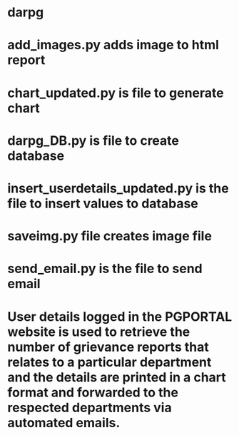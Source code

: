 # darpg
# add_images.py adds image to html report
# chart_updated.py is file to generate chart 
# darpg_DB.py is file to create database
# insert_userdetails_updated.py is the file to insert values to database
# saveimg.py file creates image file
# send_email.py is the file to send email

# User details logged in the PGPORTAL website is used to retrieve the number of grievance reports that relates to a particular department and the details are printed in a chart format and forwarded to the respected departments via automated emails.
